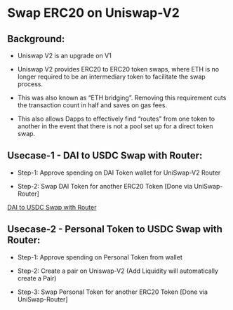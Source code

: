 # Swap ERC20 on Uniswap-V2

## Background:

- Uniswap V2 is an upgrade on V1

- Uniswap V2 provides ERC20 to ERC20 token swaps, where ETH is no longer required
  to be an intermediary token to facilitate the swap process.

- This was also known as “ETH bridging”.
  Removing this requirement cuts the transaction count in half and saves on gas fees.

- This also allows Dapps to effectively find “routes” from one token to another
   in the event that there is not a pool set up for a direct token swap.
 

## Usecase-1 - DAI to USDC Swap with Router:

 - Step-1: Approve spending on DAI Token wallet for UniSwap-V2 Router

 - Step-2: Swap DAI Token for another ERC20 Token [Done via UniSwap-Router]

 [DAI to USDC Swap with Router](./images/v2_swaps.png)

## Usecase-2 - Personal Token to USDC Swap with Router:

 - Step-1: Approve spending on Personal Token from wallet

 - Step-2: Create a pair on Uniswap-V2 (Add Liquidity will automatically create a Pair)

 - Step-3: Swap Personal Token for another ERC20 Token [Done via UniSwap-Router]



